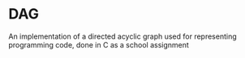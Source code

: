 # DAG
An implementation of a directed acyclic graph used for representing programming code, done in C as a school assignment
